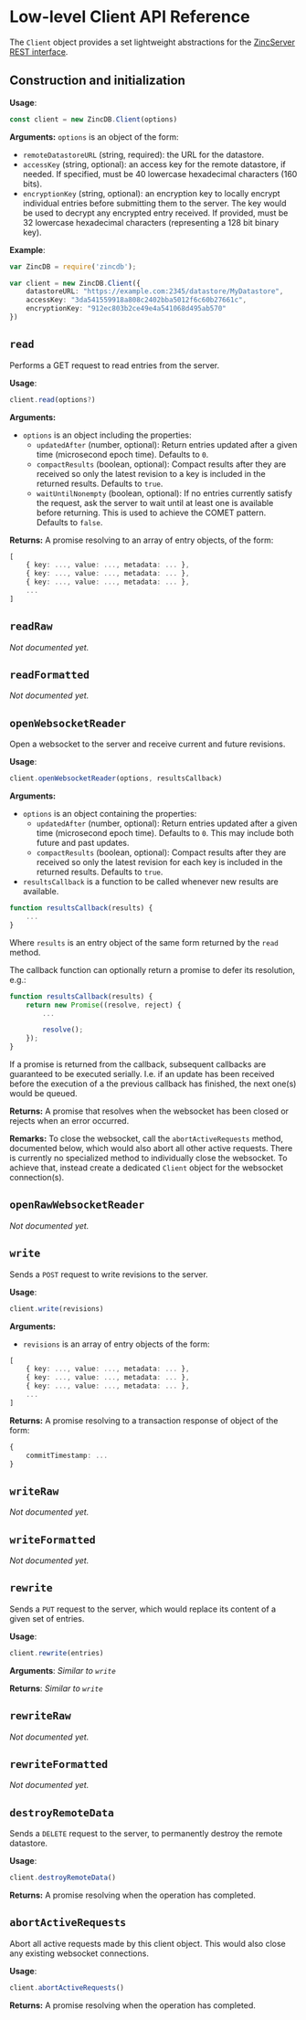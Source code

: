 # Low-level Client API Reference

The `Client` object provides a set lightweight abstractions for the [ZincServer REST interface](https://github.com/zincbase/zincserver/blob/master/docs/REST%20API%20reference.md).

## Construction and initialization

**Usage**:

```ts
const client = new ZincDB.Client(options)
```

**Arguments:**
`options` is an object of the form:

* `remoteDatastoreURL` (string, required): the URL for the datastore.
* `accessKey` (string, optional): an access key for the remote datastore, if needed. If specified, must be 40 lowercase hexadecimal characters (160 bits).
* `encryptionKey` (string, optional): an encryption key to locally encrypt individual entries before submitting them to the server. The key would be used to decrypt any encrypted entry received. If provided, must be 32 lowercase hexadecimal characters (representing a 128 bit binary key). 

**Example**:

```ts
var ZincDB = require('zincdb');

var client = new ZincDB.Client({
	datastoreURL: "https://example.com:2345/datastore/MyDatastore",
	accessKey: "3da541559918a808c2402bba5012f6c60b27661c",
	encryptionKey: "912ec803b2ce49e4a541068d495ab570"
})
```

## `read`

Performs a GET request to read entries from the server.

**Usage**:

```ts
client.read(options?)
```

**Arguments:**

* `options` is an object including the properties:
	* `updatedAfter` (number, optional): Return entries updated after a given time (microsecond epoch time). Defaults to `0`.
	* `compactResults` (boolean, optional): Compact results after they are received so only the latest revision to a key is included in the returned results. Defaults to `true`.
	* `waitUntilNonempty` (boolean, optional): If no entries currently satisfy the request, ask the server to wait until at least one is available before returning. This is used to achieve the COMET pattern. Defaults to `false`.	 

**Returns:** A promise resolving to an array of entry objects, of the form:

```ts
[
	{ key: ..., value: ..., metadata: ... }, 
	{ key: ..., value: ..., metadata: ... }, 
	{ key: ..., value: ..., metadata: ... }, 
	...
] 
```

## `readRaw`

_Not documented yet._

## `readFormatted`

_Not documented yet._

## `openWebsocketReader`

Open a websocket to the server and receive current and future revisions.

**Usage**:

```ts
client.openWebsocketReader(options, resultsCallback)
``` 

**Arguments:**

* `options` is an object containing the properties: 
	* `updatedAfter` (number, optional): Return entries updated after a given time (microsecond epoch time). Defaults to `0`. This may include both future and past updates.
	* `compactResults` (boolean, optional): Compact results after they are received so only the latest revision for each key is included in the returned results. Defaults to `true`.
* `resultsCallback` is a function to be called whenever new results are available.

```ts
function resultsCallback(results) {
	...
}
```
Where `results` is an entry object of the same form returned by the `read` method. 

The callback function can optionally return a promise to defer its resolution, e.g.:

```ts
function resultsCallback(results) {
	return new Promise((resolve, reject) {
		...

		resolve();
	});
}
```

If a promise is returned from the callback, subsequent callbacks are guaranteed to be executed serially. I.e. if an update has been received before the execution of a the previous callback has finished, the next one(s) would be queued. 

**Returns:**
A promise that resolves when the websocket has been closed or rejects when an error occurred.

**Remarks:**
To close the websocket, call the `abortActiveRequests` method, documented below, which would also abort all other active requests. There is currently no specialized method to individually close the websocket. To achieve that, instead create a dedicated `Client` object for the websocket connection(s).

## `openRawWebsocketReader`

_Not documented yet._

## `write`

Sends a `POST` request to write revisions to the server.

**Usage**:

```ts
client.write(revisions)
```

**Arguments:**

* `revisions` is an array of entry objects of the form:

```ts
[
	{ key: ..., value: ..., metadata: ... },
	{ key: ..., value: ..., metadata: ... }, 
	{ key: ..., value: ..., metadata: ... }, 
	...
]
```

**Returns:** A promise resolving to a transaction response of object of the form:

```ts
{ 
	commitTimestamp: ... 
}
```

## `writeRaw`
_Not documented yet._

## `writeFormatted`
_Not documented yet._

## `rewrite`
Sends a `PUT` request to the server, which would replace its content of a given set of entries.

**Usage**:

```ts
client.rewrite(entries)
```

**Arguments**:
_Similar to `write`_

**Returns**:
_Similar to `write`_

## `rewriteRaw`
_Not documented yet._

## `rewriteFormatted`
_Not documented yet._

## `destroyRemoteData`

Sends a `DELETE` request to the server, to permanently destroy the remote datastore.

**Usage**:

```ts
client.destroyRemoteData()
``` 

**Returns:** A promise resolving when the operation has completed.

## `abortActiveRequests`

Abort all active requests made by this client object. This would also close any existing websocket connections.

**Usage**:

```ts
client.abortActiveRequests()
``` 

**Returns:** A promise resolving when the operation has completed. 